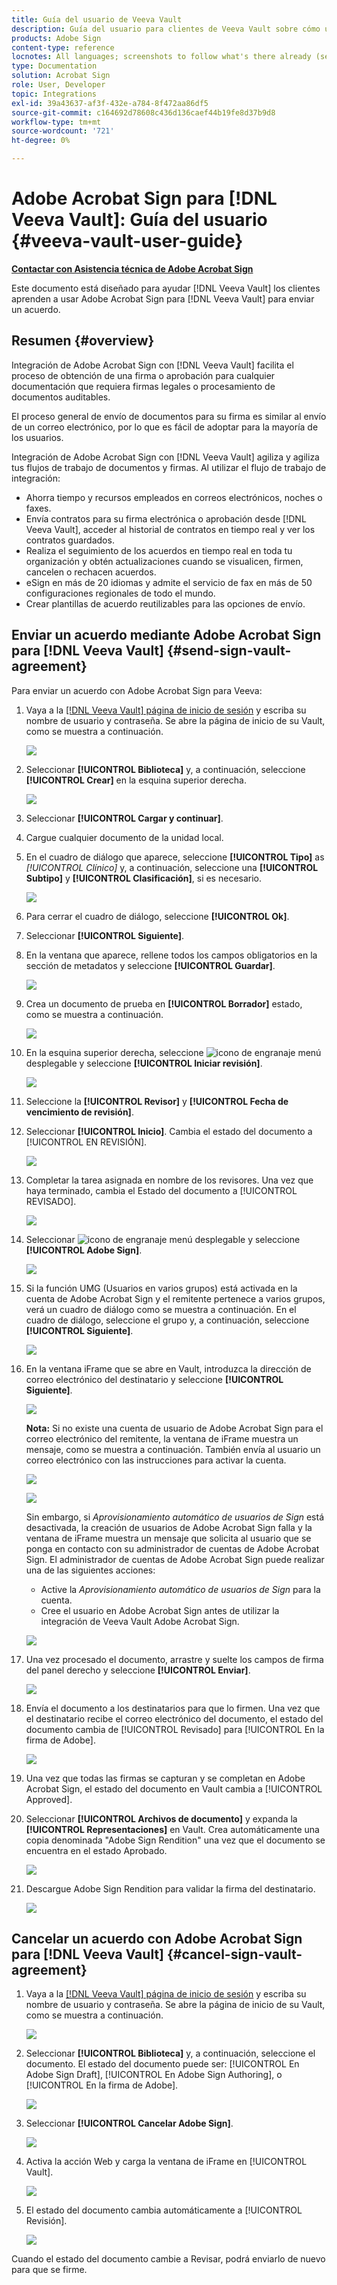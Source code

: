 ```yaml
---
title: Guía del usuario de Veeva Vault
description: Guía del usuario para clientes de Veeva Vault sobre cómo utilizar la integración de Adobe Sign con Veeva
products: Adobe Sign
content-type: reference
locnotes: All languages; screenshots to follow what's there already (seems there is a mix within a given language version of the article)
type: Documentation
solution: Acrobat Sign
role: User, Developer
topic: Integrations
exl-id: 39a43637-af3f-432e-a784-8f472aa86df5
source-git-commit: c164692d78608c436d136caef44b19fe8d37b9d8
workflow-type: tm+mt
source-wordcount: '721'
ht-degree: 0%

---
```


# Adobe Acrobat Sign para [!DNL Veeva Vault]: Guía del usuario {#veeva-vault-user-guide}

[**Contactar con Asistencia técnica de Adobe Acrobat Sign**](https://adobe.com/go/adobesign-support-center)

Este documento está diseñado para ayudar [!DNL Veeva Vault] los clientes aprenden a usar Adobe Acrobat Sign para [!DNL Veeva Vault] para enviar un acuerdo.

## Resumen {#overview}

Integración de Adobe Acrobat Sign con [!DNL Veeva Vault] facilita el proceso de obtención de una firma o aprobación para cualquier documentación que requiera firmas legales o procesamiento de documentos auditables.

El proceso general de envío de documentos para su firma es similar al envío de un correo electrónico, por lo que es fácil de adoptar para la mayoría de los usuarios.

Integración de Adobe Acrobat Sign con [!DNL Veeva Vault] agiliza y agiliza tus flujos de trabajo de documentos y firmas. Al utilizar el flujo de trabajo de integración:

* Ahorra tiempo y recursos empleados en correos electrónicos, noches o faxes.
* Envía contratos para su firma electrónica o aprobación desde [!DNL Veeva Vault], acceder al historial de contratos en tiempo real y ver los contratos guardados.
* Realiza el seguimiento de los acuerdos en tiempo real en toda tu organización y obtén actualizaciones cuando se visualicen, firmen, cancelen o rechacen acuerdos.
* eSign en más de 20 idiomas y admite el servicio de fax en más de 50 configuraciones regionales de todo el mundo.
* Crear plantillas de acuerdo reutilizables para las opciones de envío.

## Enviar un acuerdo mediante Adobe Acrobat Sign para [!DNL Veeva Vault] {#send-sign-vault-agreement}

Para enviar un acuerdo con Adobe Acrobat Sign para Veeva:

1. Vaya a la [[!DNL Veeva Vault] página de inicio de sesión](https://login.veevavault.com/) y escriba su nombre de usuario y contraseña. Se abre la página de inicio de su Vault, como se muestra a continuación.

   ![](images/vault-home.png)

1. Seleccionar **[!UICONTROL Biblioteca]** y, a continuación, seleccione **[!UICONTROL Crear]** en la esquina superior derecha.

   ![](images/create-library.png)

1. Seleccionar **[!UICONTROL Cargar y continuar]**.

1. Cargue cualquier documento de la unidad local.

1. En el cuadro de diálogo que aparece, seleccione **[!UICONTROL Tipo]** as *[!UICONTROL Clínico]* y, a continuación, seleccione una **[!UICONTROL Subtipo]** y **[!UICONTROL Clasificación]**, si es necesario.


   ![](images/choose-document-type.png)

1. Para cerrar el cuadro de diálogo, seleccione **[!UICONTROL Ok]**.

1. Seleccionar **[!UICONTROL Siguiente]**.

1. En la ventana que aparece, rellene todos los campos obligatorios en la sección de metadatos y seleccione **[!UICONTROL Guardar]**.

   ![](images/metadata-details.png)

1. Crea un documento de prueba en **[!UICONTROL Borrador]** estado, como se muestra a continuación.

   ![](images/document-draft.png)

1. En la esquina superior derecha, seleccione ![icono de engranaje](images/icon-gear.png) menú desplegable y seleccione **[!UICONTROL Iniciar revisión]**.

   ![](images/start-review.png)

1. Seleccione la **[!UICONTROL Revisor]** y **[!UICONTROL Fecha de vencimiento de revisión]**.

1. Seleccionar **[!UICONTROL Inicio]**. Cambia el estado del documento a [!UICONTROL EN REVISIÓN].

   ![](images/in-review.png)

1. Completar la tarea asignada en nombre de los revisores. Una vez que haya terminado, cambia el Estado del documento a [!UICONTROL REVISADO].

   ![](images/reviewed-status.png)

1. Seleccionar ![icono de engranaje](images/icon-gear.png) menú desplegable y seleccione **[!UICONTROL Adobe Sign]**.

   ![](images/select-adobe-sign.png)

1. Si la función UMG (Usuarios en varios grupos) está activada en la cuenta de Adobe Acrobat Sign y el remitente pertenece a varios grupos, verá un cuadro de diálogo como se muestra a continuación. En el cuadro de diálogo, seleccione el grupo y, a continuación, seleccione **[!UICONTROL Siguiente]**.

   ![](images/umg-dialog.png)

1. En la ventana iFrame que se abre en Vault, introduzca la dirección de correo electrónico del destinatario y seleccione **[!UICONTROL Siguiente]**.

   ![](images/iframe.png)

   **Nota:** Si no existe una cuenta de usuario de Adobe Acrobat Sign para el correo electrónico del remitente, la ventana de iFrame muestra un mensaje, como se muestra a continuación. También envía al usuario un correo electrónico con las instrucciones para activar la cuenta.

   ![](images/iFrame-registration-message.png)

   ![](images/iFrame-confirm-email.png)

   Sin embargo, si *Aprovisionamiento automático de usuarios de Sign* está desactivada, la creación de usuarios de Adobe Acrobat Sign falla y la ventana de iFrame muestra un mensaje que solicita al usuario que se ponga en contacto con su administrador de cuentas de Adobe Acrobat Sign. El administrador de cuentas de Adobe Acrobat Sign puede realizar una de las siguientes acciones:

   * Active la *Aprovisionamiento automático de usuarios de Sign* para la cuenta.
   * Cree el usuario en Adobe Acrobat Sign antes de utilizar la integración de Veeva Vault Adobe Acrobat Sign.

   ![](images/iFrame-contact-administrator.png)

1. Una vez procesado el documento, arrastre y suelte los campos de firma del panel derecho y seleccione **[!UICONTROL Enviar]**.

   ![](images/add-signature-fields.png)

1. Envía el documento a los destinatarios para que lo firmen. Una vez que el destinatario recibe el correo electrónico del documento, el estado del documento cambia de [!UICONTROL Revisado] para [!UICONTROL En la firma de Adobe].

   ![](images/in-adobe-signing.png)

1. Una vez que todas las firmas se capturan y se completan en Adobe Acrobat Sign, el estado del documento en Vault cambia a [!UICONTROL Approved].

1. Seleccionar **[!UICONTROL Archivos de documento]** y expanda la **[!UICONTROL Representaciones]** en Vault. Crea automáticamente una copia denominada &quot;Adobe Sign Rendition&quot; una vez que el documento se encuentra en el estado Aprobado.

   ![](images/document-files.png)

1. Descargue Adobe Sign Rendition para validar la firma del destinatario.

   ![](images/verify-signature.png)

## Cancelar un acuerdo con Adobe Acrobat Sign para [!DNL Veeva Vault] {#cancel-sign-vault-agreement}

1. Vaya a la [[!DNL Veeva Vault] página de inicio de sesión](https://login.veevavault.com/) y escriba su nombre de usuario y contraseña. Se abre la página de inicio de su Vault, como se muestra a continuación.

   ![](images/vault-home.png)

1. Seleccionar **[!UICONTROL Biblioteca]** y, a continuación, seleccione el documento. El estado del documento puede ser: [!UICONTROL En Adobe Sign Draft], [!UICONTROL En Adobe Sign Authoring], o [!UICONTROL En la firma de Adobe].

   ![](images/document-adobe-sign-authoring.png)

1. Seleccionar **[!UICONTROL Cancelar Adobe Sign]**.

   ![](images/cancel-document.png)

1. Activa la acción Web y carga la ventana de iFrame en [!UICONTROL Vault].

   ![](images/cancelled-document.png)

1. El estado del documento cambia automáticamente a [!UICONTROL Revisión].

   ![](images/cancel-reviewed.png)

Cuando el estado del documento cambie a Revisar, podrá enviarlo de nuevo para que se firme.
